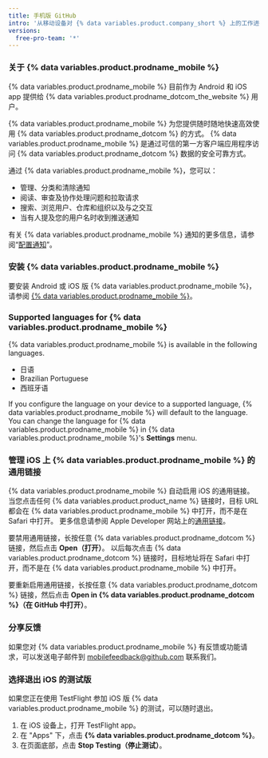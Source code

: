```yaml
---
title: 手机版 GitHub
intro: '从移动设备对 {% data variables.product.company_short %} 上的工作进行分类、协作和管理。'
versions:
  free-pro-team: '*'
---
```


### 关于 {% data variables.product.prodname_mobile %}

{% data variables.product.prodname_mobile %} 目前作为 Android 和 iOS app 提供给 {% data variables.product.prodname_dotcom_the_website %} 用户。

{% data variables.product.prodname_mobile %} 为您提供随时随地快速高效使用 {% data variables.product.prodname_dotcom %} 的方式。 {% data variables.product.prodname_mobile %} 是通过可信的第一方客户端应用程序访问 {% data variables.product.prodname_dotcom %} 数据的安全可靠方式。

通过 {% data variables.product.prodname_mobile %}，您可以：
- 管理、分类和清除通知
- 阅读、审查及协作处理问题和拉取请求
- 搜索、浏览用户、仓库和组织以及与之交互
- 当有人提及您的用户名时收到推送通知

有关 {% data variables.product.prodname_mobile %} 通知的更多信息，请参阅“[配置通知](/github/managing-subscriptions-and-notifications-on-github/configuring-notifications#enabling-push-notifications-with-github-for-mobile)”。

### 安装 {% data variables.product.prodname_mobile %}

要安装 Android 或 iOS 版 {% data variables.product.prodname_mobile %}，请参阅 [{% data variables.product.prodname_mobile %}](https://github.com/mobile)。

### Supported languages for {% data variables.product.prodname_mobile %}

{% data variables.product.prodname_mobile %} is available in the following languages.

- 日语
- Brazilian Portuguese
- 西班牙语

If you configure the language on your device to a supported language, {% data variables.product.prodname_mobile %} will default to the language. You can change the language for {% data variables.product.prodname_mobile %} in {% data variables.product.prodname_mobile %}'s **Settings** menu.

### 管理 iOS 上 {% data variables.product.prodname_mobile %} 的通用链接

{% data variables.product.prodname_mobile %} 自动启用 iOS 的通用链接。 当您点击任何 {% data variables.product.product_name %} 链接时，目标 URL 都会在 {% data variables.product.prodname_mobile %} 中打开，而不是在 Safari 中打开。 更多信息请参阅 Apple Developer 网站上的[通用链接](https://developer.apple.com/ios/universal-links/)。

要禁用通用链接，长按任意 {% data variables.product.prodname_dotcom %} 链接，然后点击 **Open（打开）**。 以后每次点击 {% data variables.product.prodname_dotcom %} 链接时，目标地址将在 Safari 中打开，而不是在 {% data variables.product.prodname_mobile %} 中打开。

要重新启用通用链接，长按任意 {% data variables.product.prodname_dotcom %} 链接，然后点击 **Open in {% data variables.product.prodname_dotcom %}（在 GitHub 中打开）**。

### 分享反馈

如果您对 {% data variables.product.prodname_mobile %} 有反馈或功能请求，可以发送电子邮件到 <a href="mailto:mobilefeedback@github.com">mobilefeedback@github.com</a> 联系我们。


### 选择退出 iOS 的测试版

如果您正在使用 TestFlight 参加 iOS 版 {% data variables.product.prodname_mobile %} 的测试，可以随时退出。

1. 在 iOS 设备上，打开 TestFlight app。
2. 在 "Apps" 下，点击 **{% data variables.product.prodname_dotcom %}**。
3. 在页面底部，点击 **Stop Testing（停止测试）**。
